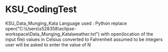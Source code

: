 # KSU_CodingTest
KSU_Data_Munging_Kata
Language used : Python
replace open("C:\\Users\\s528358\\eclipse-workspace\\Data_Munging_Kata\\weather.txt") with open(location of the input file)
values in Celsius converted to Fahrenheit assumed to be integers
user will be asked to enter the value of N
